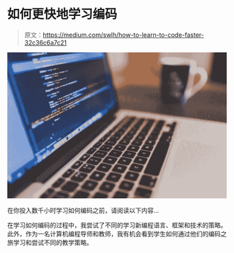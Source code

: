 # 如何更快地学习编码

> 原文：<https://medium.com/swlh/how-to-learn-to-code-faster-32c36c6a7c21>

![](img/ce7b453312ee6ad39e347670273a7f4d.png)

在你投入数千小时学习如何编码之前，请阅读以下内容…

在学习如何编码的过程中，我尝试了不同的学习新编程语言、框架和技术的策略。此外，作为一名计算机编程导师和教师，我有机会看到学生如何通过他们的编码之旅学习和尝试不同的教学策略。